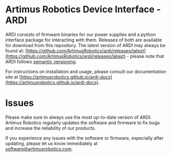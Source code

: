 # Artimus Robotics Device Interface - ARDI

ARDI consists of firmware binaries for our power supplies and a python interface package for interacting with them.
Releases of both are available for download from this repository. The latest version of ARDI may always be found at:
[https://github.com/ArtimusRobotics/ardi/releases/latest](https://github.com/ArtimusRobotics/ardi/releases/latest) - please note that ARDI follows [semantic versioning](https://semver.org).

For instructions on installation and usage, please consult our documentation site at [https://artimusrobotics.github.io/ardi-docs](https://artimusrobotics.github.io/ardi-docs).

# Issues
Please make sure to always use the most up-to-date version of ARDI. Artimus Robotics regularly updates the software and firmware to fix bugs and increase the reliability of our products.

If you experience any issues with the software or firmware, especially after updating, please let us know immediately at software@artimusrobotics.com.
